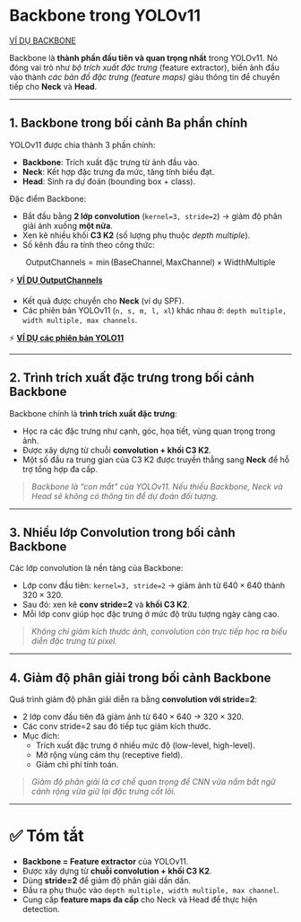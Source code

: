 # Backbone trong YOLOv11

[VÍ DỤ BACKBONE](../yolo11/EX/Backbone_yolo11_Ex.md)

Backbone là **thành phần đầu tiên và quan trọng nhất** trong YOLOv11. Nó đóng vai trò như *bộ trích xuất đặc trưng* (feature extractor), biến ảnh đầu vào thành *các bản đồ đặc trưng (feature maps)* giàu thông tin để chuyển tiếp cho **Neck** và **Head**.

---

## 1. Backbone trong bối cảnh Ba phần chính

YOLOv11 được chia thành 3 phần chính:

- **Backbone**: Trích xuất đặc trưng từ ảnh đầu vào.  
- **Neck**: Kết hợp đặc trưng đa mức, tăng tính biểu đạt.  
- **Head**: Sinh ra dự đoán (bounding box + class).

Đặc điểm Backbone:

- Bắt đầu bằng **2 lớp convolution** (`kernel=3, stride=2`) → giảm độ phân giải ảnh xuống **một nửa**.  
- Xen kẽ nhiều khối **C3 K2** (số lượng phụ thuộc *depth multiple*).  
- Số kênh đầu ra tính theo công thức:

$$
\text{OutputChannels} = \min(\text{BaseChannel}, \text{MaxChannel}) \times \text{WidthMultiple}
$$

⚡ **[VÍ DỤ OutputChannels](../../Yolo/yolo11/EX/OutputChannels_EX.md)**


- Kết quả được chuyển cho **Neck** (ví dụ SPF).  
- Các phiên bản YOLOv11 (`n, s, m, l, xl`) khác nhau ở: `depth multiple, width multiple, max channels`.

⚡ **[VÍ DỤ các phiên bản YOLO11](../yolo11/EX/yolo11_n_S_m_l_xl.md)**

---

## 2. Trình trích xuất đặc trưng trong bối cảnh Backbone

Backbone chính là **trình trích xuất đặc trưng**:

- Học ra các đặc trưng như cạnh, góc, họa tiết, vùng quan trọng trong ảnh.  
- Được xây dựng từ chuỗi **convolution + khối C3 K2**.  
- Một số đầu ra trung gian của C3 K2 được truyền thẳng sang **Neck** để hỗ trợ tổng hợp đa cấp.

> *Backbone là “con mắt” của YOLOv11. Nếu thiếu Backbone, Neck và Head sẽ không có thông tin để dự đoán đối tượng.*

---

## 3. Nhiều lớp Convolution trong bối cảnh Backbone

Các lớp convolution là nền tảng của Backbone:

- Lớp conv đầu tiên: `kernel=3, stride=2` → giảm ảnh từ $640 \times 640$ thành $320 \times 320$.  
- Sau đó: xen kẽ **conv stride=2** và **khối C3 K2**.  
- Mỗi lớp conv giúp học đặc trưng ở mức độ trừu tượng ngày càng cao.

> *Không chỉ giảm kích thước ảnh, convolution còn trực tiếp học ra biểu diễn đặc trưng từ pixel.*

---

## 4. Giảm độ phân giải trong bối cảnh Backbone

Quá trình giảm độ phân giải diễn ra bằng **convolution với stride=2**:

- 2 lớp conv đầu tiên đã giảm ảnh từ $640 \times 640$ → $320 \times 320$.  
- Các conv stride=2 sau đó tiếp tục giảm kích thước.  
- Mục đích:  
  - Trích xuất đặc trưng ở nhiều mức độ (low-level, high-level).  
  - Mở rộng vùng cảm thụ (receptive field).  
  - Giảm chi phí tính toán.

> *Giảm độ phân giải là cơ chế quan trọng để CNN vừa nắm bắt ngữ cảnh rộng vừa giữ lại đặc trưng cốt lõi.*

---

# ✅ Tóm tắt

- **Backbone = Feature extractor** của YOLOv11.  
- Được xây dựng từ **chuỗi convolution + khối C3 K2**.  
- Dùng **stride=2** để giảm độ phân giải dần dần.  
- Đầu ra phụ thuộc vào `depth multiple, width multiple, max channel`.  
- Cung cấp **feature maps đa cấp** cho Neck và Head để thực hiện detection.


